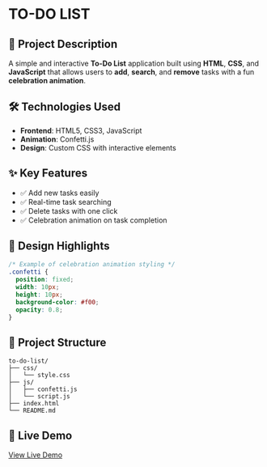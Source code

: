 # TO-DO LIST  

## 📝 Project Description  
A simple and interactive **To-Do List** application built using **HTML**, **CSS**, and **JavaScript** that allows users to **add**, **search**, and **remove** tasks with a fun **celebration animation**.  

## 🛠️ Technologies Used  
- **Frontend**: HTML5, CSS3, JavaScript  
- **Animation**: Confetti.js  
- **Design**: Custom CSS with interactive elements  

## ✨ Key Features  
- ✅ Add new tasks easily  
- ✅ Real-time task searching  
- ✅ Delete tasks with one click  
- ✅ Celebration animation on task completion  

## 🎻 Design Highlights  
```css
/* Example of celebration animation styling */
.confetti {
  position: fixed;
  width: 10px;
  height: 10px;
  background-color: #f00;
  opacity: 0.8;
}
```

## 📁 Project Structure  
```
to-do-list/  
├── css/  
│   └── style.css  
├── js/  
│   ├── confetti.js  
│   └── script.js  
├── index.html  
└── README.md  
```


## 🎥 Live Demo  
[View Live Demo](https://reemabdelkader.github.io/TO-DO-LIST/)  

